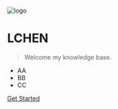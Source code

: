 ![logo](https://docsify.js.org/_media/icon.svg)

# LCHEN

> Welcome my knowledge base.

* AA
* BB
* CC

[Get Started](#quick-start)